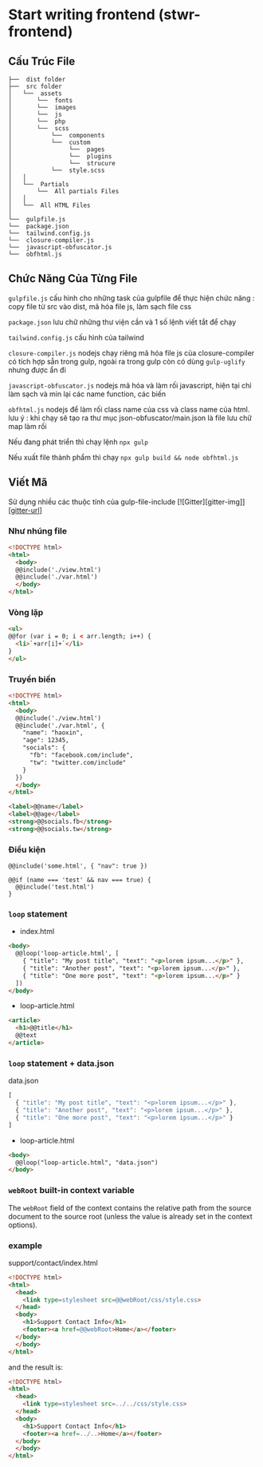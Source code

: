 # Start writing frontend (stwr-frontend)
## Cấu Trúc File
    ├──  dist folder
    ├──  src folder 
    │   └──  assets
    │       └──  fonts
    │       └──  images
    │       └──  js
    │       └──  php
    │       └──  scss
    │           └──  components
    │           └──  custom
    │                └──  pages 
    │                └──  plugins                
    │                └──  strucure 
    │           └──  style.scss
    │   │
    │   └──  Partials
    │       └──  All partials Files
    │   │   
    │   └──  All HTML Files
    │
    └──  gulpfile.js
    └──  package.json
    └──  tailwind.config.js
    └──  closure-compiler.js
    └──  javascript-obfuscator.js
    └──  obfhtml.js

## Chức Năng Của Từng File
`gulpfile.js` cấu hình cho những task của gulpfile để thực hiện chức năng : copy file từ src vào dist, mã hóa file js, làm sạch file css

`package.json` lưu chữ những thư viện cần và 1 số lệnh viết tắt để chạy

`tailwind.config.js` cấu hình của tailwind

`closure-compiler.js` nodejs chạy riêng mã hóa file js của closure-compiler có tích hợp sẵn trong gulp, ngoài ra trong gulp còn có dùng `gulp-uglify` nhưng được ẩn đi

`javascript-obfuscator.js` nodejs mã hóa và làm rối javascript, hiện tại chỉ làm sạch và min lại các name function, các biến

`obfhtml.js` nodejs để làm rối class name của css và class name của html. lưu ý : khi chạy sẽ tạo ra thư mục json-obfuscator/main.json là file lưu chữ map làm rối

Nếu đang phát triển thì chạy lệnh `npx gulp`

Nếu xuất file thành phẩm thì chạy `npx gulp build && node obfhtml.js`

## Viết Mã
Sử dụng nhiều các thuộc tính của gulp-file-include [![Gitter][gitter-img]][[gitter-url](https://github.com/haoxins/gulp-file-include/tree/main)]

### Như nhúng file
```html
<!DOCTYPE html>
<html>
  <body>
  @@include('./view.html')
  @@include('./var.html')
  </body>
</html>
```
### Vòng lặp
```html
<ul>
@@for (var i = 0; i < arr.length; i++) {
  <li>`+arr[i]+`</li>
}
</ul>
```
### Truyền biến
```html
<!DOCTYPE html>
<html>
  <body>
  @@include('./view.html')
  @@include('./var.html', {
    "name": "haoxin",
    "age": 12345,
    "socials": {
      "fb": "facebook.com/include",
      "tw": "twitter.com/include"
    }
  })
  </body>
</html>
```
```html
<label>@@name</label>
<label>@@age</label>
<strong>@@socials.fb</strong>
<strong>@@socials.tw</strong>
```
### Điều kiện
```
@@include('some.html', { "nav": true })

@@if (name === 'test' && nav === true) {
  @@include('test.html')
}
```
### `loop` statement

* index.html

```html
<body>
  @@loop('loop-article.html', [
    { "title": "My post title", "text": "<p>lorem ipsum...</p>" },
    { "title": "Another post", "text": "<p>lorem ipsum...</p>" },
    { "title": "One more post", "text": "<p>lorem ipsum...</p>" }
  ])
</body>
```

* loop-article.html

```html
<article>
  <h1>@@title</h1>
  @@text
</article>
```

### `loop` statement + data.json

data.json

```js
[
  { "title": "My post title", "text": "<p>lorem ipsum...</p>" },
  { "title": "Another post", "text": "<p>lorem ipsum...</p>" },
  { "title": "One more post", "text": "<p>lorem ipsum...</p>" }
]
```

* loop-article.html
```html
<body>
  @@loop("loop-article.html", "data.json")
</body>
```

### `webRoot` built-in context variable

The `webRoot` field of the context contains the relative path from the source document to
the source root (unless the value is already set in the context options).

### example

support/contact/index.html

```html
<!DOCTYPE html>
<html>
  <head>
    <link type=stylesheet src=@@webRoot/css/style.css>
  </head>
  <body>
    <h1>Support Contact Info</h1>
    <footer><a href=@@webRoot>Home</a></footer>
  </body>
  </body>
</html>
```

and the result is:

```html
<!DOCTYPE html>
<html>
  <head>
    <link type=stylesheet src=../../css/style.css>
  </head>
  <body>
    <h1>Support Contact Info</h1>
    <footer><a href=../..>Home</a></footer>
  </body>
  </body>
</html>
```